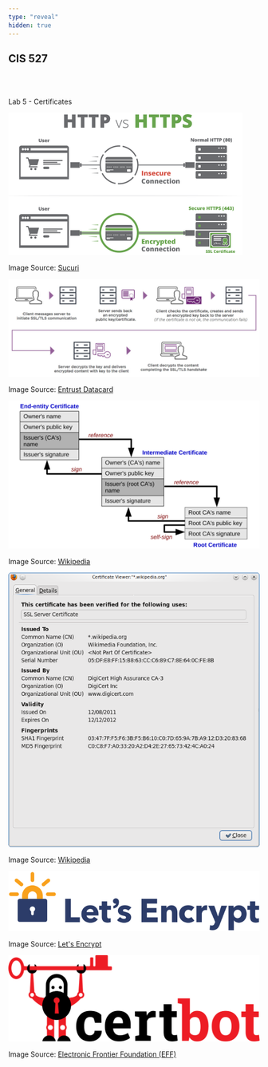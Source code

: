 ```yaml
---
type: "reveal"
hidden: true
---
```

<section>
	<h2>CIS 527</h2><br><br><p>Lab 5 - Certificates</p>
</section>
<section>
	<img class="stretch plain" src="/images/ssl_sucuri.png">
	<p class="imagecredit">Image Source: <a href="https://sucuri.net/guides/how-to-install-ssl-certificate">Sucuri</a></p>
</section>
<section>
	<img class="stretch plain" src="/images/ssl_work_entrust.jpg">
	<p class="imagecredit">Image Source: <a href="https://www.entrustdatacard.com/pages/ssl">Entrust Datacard</a></p>
</section>
<section>
	<img class="stretch plain" src="/images/ssl_chain_wiki.svg">
	<p class="imagecredit">Image Source: <a href="https://en.wikipedia.org/wiki/Public_key_certificate">Wikipedia</a></p>
</section>
<section>
	<img class="stretch plain" src="/images/ssl_cert_wiki.png">
	<p class="imagecredit">Image Source: <a href="https://en.wikipedia.org/wiki/Public_key_certificate">Wikipedia</a></p>
</section>
<section>
	<img class="stretch plain" src="/images/letsencrypt-logo-horizontal.svg">
	<p class="imagecredit">Image Source: <a href="https://letsencrypt.org/">Let's Encrypt</a></p>
</section>
<section>
	<img class="stretch plain" src="/images/certbot_logo.svg">
	<p class="imagecredit">Image Source: <a href="https://certbot.eff.org/">Electronic Frontier Foundation (EFF)</a></p>
</section>
